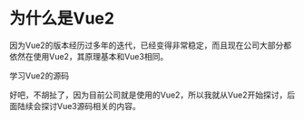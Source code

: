 # 为什么是Vue2

因为Vue2的版本经历过多年的迭代，已经变得非常稳定，而且现在公司大部分都依然在使用Vue2，其原理基本和Vue3相同。

学习Vue2的源码

好吧，不胡扯了，因为目前公司就是使用的Vue2，所以我就从Vue2开始探讨，后面陆续会探讨Vue3源码相关的内容。
